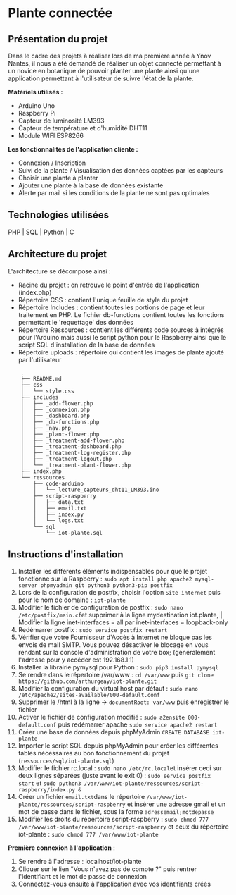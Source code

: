 # Plante connectée

## Présentation du projet

Dans le cadre des projets à réaliser lors de ma première année à Ynov Nantes, il nous a été demandé de réaliser un objet connecté permettant à un novice en botanique de pouvoir planter une plante ainsi qu'une application permettant à l'utilisateur de suivre l'état de la plante.

**Matériels utilisés :** 

 - Arduino Uno
 - Raspberry Pi
 - Capteur de luminosité LM393
 - Capteur de température et d'humidité DHT11
 - Module WIFI ESP8266

**Les fonctionnalités de l'application cliente :** 

 - Connexion / Inscription
 - Suivi de la plante / Visualisation des données captées par les capteurs
 - Choisir une plante à planter
 - Ajouter une plante à la base de données existante
 - Alerte par mail si les conditions de la plante ne sont pas optimales

## Technologies utilisées

PHP | SQL | Python | C

## Architecture du projet

L'architecture se décompose ainsi :

 - Racine du projet : on retrouve le point d'entrée de l'application (index.php)
 - Répertoire CSS : contient l'unique feuille de style du projet
 - Répertoire Includes : contient toutes les portions de page et leur traitement en PHP. Le fichier db-functions contient toutes les fonctions permettant le 'requettage' des données
 - Répertoire Ressources : contient les différents code sources à intégrés pour l'Arduino mais aussi le script python pour le Raspberry ainsi que le script SQL d'installation de la base de données
 - Répertoire uploads  : répertoire qui contient les images de plante ajouté par l'utilisateur


```
    .
    ├── README.md
    ├── css
    │   └── style.css
    ├── includes
    │   ├── _add-flower.php
    │   ├── _connexion.php
    │   ├── _dashboard.php
    │   ├── _db-functions.php
    │   ├── _nav.php
    │   ├── _plant-flower.php
    │   ├── _treatment-add-flower.php
    │   ├── _treatment-dashboard.php
    │   ├── _treatment-log-register.php
    │   ├── _treatment-logout.php
    │   └── _treatment-plant-flower.php
    ├── index.php
    └── ressources
        ├── code-arduino
        │   └── lecture_capteurs_dht11_LM393.ino
        ├── script-raspberry
        │   ├── data.txt
        │   ├── email.txt
        │   ├── index.py
        │   └── logs.txt
        └── sql
            └── iot-plante.sql
```

   

## Instructions d'installation

 1. Installer les différents éléments indispensables pour que le projet fonctionne sur la Raspberry : `sudo apt install php apache2 mysql-server phpmyadmin git python3 python3-pip postfix`
 2. Lors de la configuration de postfix, choisir l'option `Site internet` puis pour le nom de domaine : `iot-plante`
 3. Modifier le fichier de configuration de postfix : `sudo nano /etc/postfix/main.cf`et supprimer à la ligne mydestination iot.plante, | Modifier la ligne inet-interfaces = all par inet-interfaces = loopback-only 
 4. Redémarrer postfix : `sudo service postfix restart`
 5. Vérifier que votre Fournisseur d'Accès à Internet ne bloque pas les envois de mail SMTP. Vous pouvez désactiver le blocage en vous rendant sur la console d'administration de votre box; (généralement l'adresse pour y accéder est 192.168.1.1) 
 6. Installer la librairie pymysql pour Python : `sudo pip3 install pymysql`
 7. Se rendre dans le répertoire /var/www : `cd /var/www` puis `git clone https://github.com/arthurgeay/iot-plante.git`
 8. Modifier la configuration du virtual host par défaut : `sudo nano /etc/apache2/sites-available/000-default.conf`
 9. Supprimer le /html à la ligne -> `documentRoot: var/www` puis enregistrer le fichier
 10. Activer le fichier de configuration modifié : `sudo a2ensite 000-default.conf` puis redémarrer apache `sudo service apache2 restart`
 11. Créer une base de données depuis phpMyAdmin `CREATE DATABASE iot-plante` 
 12. Importer le script SQL depuis phpMyAdmin pour créer les différentes tables nécessaires au bon fonctionnement du projet (`ressources/sql/iot-plante.sql`)
 13. Modifier le fichier rc.local : `sudo nano /etc/rc.local`et insérer ceci sur deux lignes séparées (juste avant le exit 0) : `sudo service postfix start` et `sudo python3 /var/www/iot-plante/ressources/script-raspberry/index.py &` 
 14. Créer un fichier `email.txt`dans le répertoire `/var/www/iot-plante/ressources/script-raspberry` et insérer une adresse gmail et un mot de passe dans le fichier, sous la forme `adressemail;motdepasse`
 15. Modifier les droits du répertoire script-raspberry : `sudo chmod 777 /var/www/iot-plante/ressources/script-raspberry` et ceux du répertoire iot-plante : `sudo chmod 777 /var/www/iot-plante`


**Première connexion à l'application** :
 1. Se rendre à l'adresse : localhost/iot-plante
 2. Cliquer sur le lien "Vous n'avez pas de compte ?" puis rentrer l'identifiant et le mot de passe de connexion
 3. Connectez-vous ensuite à l'application avec vos identifiants créés



